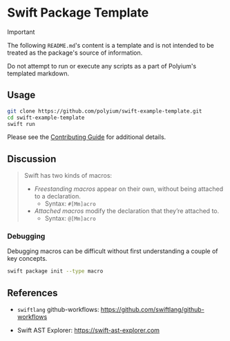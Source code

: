 # Swift Package Template

> [!IMPORTANT]  
> The following `README.md`'s content is a template and is not intended
> to be treated as the package's source of information.
>
> Do not attempt to run or execute any scripts as a part
> of Polyium's templated markdown.

## Usage

```bash
git clone https://github.com/polyium/swift-example-template.git
cd swift-example-template
swift run
```

Please see the [Contributing Guide](./CONTRIBUTING.md) for additional details.

## Discussion

> Swift has two kinds of macros:
> - *Freestanding macros* appear on their own, without being attached to a declaration.
>   - Syntax: `#[Mm]acro`
> - *Attached macros* modify the declaration that they’re attached to.
>   - Syntax: `@[Mm]acro`

### Debugging

Debugging macros can be difficult without first understanding a couple of key concepts.

```bash
swift package init --type macro
```

## References

- `swiftlang` github-workflows: https://github.com/swiftlang/github-workflows

- Swift AST Explorer: https://swift-ast-explorer.com
